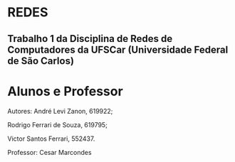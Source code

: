 # REDES

## Trabalho 1 da Disciplina de Redes de Computadores da UFSCar (Universidade Federal de São Carlos)

# Alunos e Professor
Autores: 
André Levi Zanon, 619922; 

Rodrigo Ferrari de Souza, 619795; 

Victor Santos Ferrari, 552437.

Professor: Cesar Marcondes
